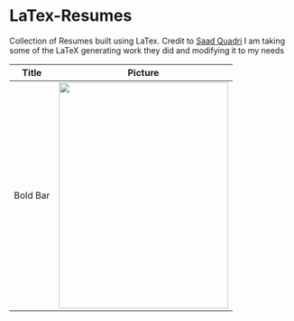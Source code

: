 # LaTex-Resumes
Collection of Resumes built using LaTex.
Credit to [Saad Quadri](https://github.com/saadq) I am taking some of the LaTeX generating work they did and modifying it to my needs

| Title | Picture |
|------|-----------|
| Bold  Bar | <image src = "Bold&Bars/BnB.png" width="300px" height="400px"></image> |